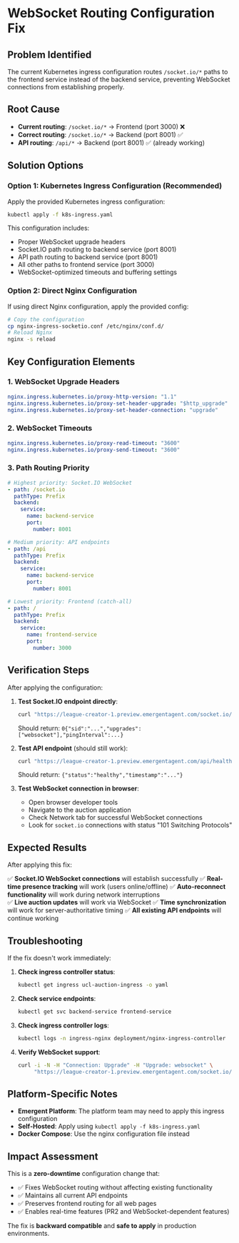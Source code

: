 # WebSocket Routing Configuration Fix

## Problem Identified
The current Kubernetes ingress configuration routes `/socket.io/*` paths to the frontend service instead of the backend service, preventing WebSocket connections from establishing properly.

## Root Cause
- **Current routing**: `/socket.io/*` → Frontend (port 3000) ❌
- **Correct routing**: `/socket.io/*` → Backend (port 8001) ✅
- **API routing**: `/api/*` → Backend (port 8001) ✅ (already working)

## Solution Options

### Option 1: Kubernetes Ingress Configuration (Recommended)

Apply the provided Kubernetes ingress configuration:

```bash
kubectl apply -f k8s-ingress.yaml
```

This configuration includes:
- Proper WebSocket upgrade headers
- Socket.IO path routing to backend service (port 8001)
- API path routing to backend service (port 8001)
- All other paths to frontend service (port 3000)
- WebSocket-optimized timeouts and buffering settings

### Option 2: Direct Nginx Configuration

If using direct Nginx configuration, apply the provided config:

```bash
# Copy the configuration
cp nginx-ingress-socketio.conf /etc/nginx/conf.d/
# Reload Nginx
nginx -s reload
```

## Key Configuration Elements

### 1. WebSocket Upgrade Headers
```yaml
nginx.ingress.kubernetes.io/proxy-http-version: "1.1"
nginx.ingress.kubernetes.io/proxy-set-header-upgrade: "$http_upgrade"
nginx.ingress.kubernetes.io/proxy-set-header-connection: "upgrade"
```

### 2. WebSocket Timeouts
```yaml
nginx.ingress.kubernetes.io/proxy-read-timeout: "3600"
nginx.ingress.kubernetes.io/proxy-send-timeout: "3600"
```

### 3. Path Routing Priority
```yaml
# Highest priority: Socket.IO WebSocket
- path: /socket.io
  pathType: Prefix
  backend:
    service:
      name: backend-service
      port:
        number: 8001

# Medium priority: API endpoints  
- path: /api
  pathType: Prefix
  backend:
    service:
      name: backend-service
      port:
        number: 8001

# Lowest priority: Frontend (catch-all)
- path: /
  pathType: Prefix
  backend:
    service:
      name: frontend-service
      port:
        number: 3000
```

## Verification Steps

After applying the configuration:

1. **Test Socket.IO endpoint directly**:
   ```bash
   curl "https://league-creator-1.preview.emergentagent.com/socket.io/?EIO=4&transport=polling"
   ```
   Should return: `0{"sid":"...","upgrades":["websocket"],"pingInterval":...}`

2. **Test API endpoint** (should still work):
   ```bash
   curl "https://league-creator-1.preview.emergentagent.com/api/health"
   ```
   Should return: `{"status":"healthy","timestamp":"..."}`

3. **Test WebSocket connection in browser**:
   - Open browser developer tools
   - Navigate to the auction application
   - Check Network tab for successful WebSocket connections
   - Look for `socket.io` connections with status "101 Switching Protocols"

## Expected Results

After applying this fix:

✅ **Socket.IO WebSocket connections** will establish successfully
✅ **Real-time presence tracking** will work (users online/offline)
✅ **Auto-reconnect functionality** will work during network interruptions  
✅ **Live auction updates** will work via WebSocket
✅ **Time synchronization** will work for server-authoritative timing
✅ **All existing API endpoints** will continue working

## Troubleshooting

If the fix doesn't work immediately:

1. **Check ingress controller status**:
   ```bash
   kubectl get ingress ucl-auction-ingress -o yaml
   ```

2. **Check service endpoints**:
   ```bash
   kubectl get svc backend-service frontend-service
   ```

3. **Check ingress controller logs**:
   ```bash
   kubectl logs -n ingress-nginx deployment/nginx-ingress-controller
   ```

4. **Verify WebSocket support**:
   ```bash
   curl -i -N -H "Connection: Upgrade" -H "Upgrade: websocket" \
        "https://league-creator-1.preview.emergentagent.com/socket.io/"
   ```

## Platform-Specific Notes

- **Emergent Platform**: The platform team may need to apply this ingress configuration
- **Self-Hosted**: Apply using `kubectl apply -f k8s-ingress.yaml`
- **Docker Compose**: Use the nginx configuration file instead

## Impact Assessment

This is a **zero-downtime** configuration change that:
- ✅ Fixes WebSocket routing without affecting existing functionality
- ✅ Maintains all current API endpoints
- ✅ Preserves frontend routing for all web pages
- ✅ Enables real-time features (PR2 and WebSocket-dependent features)

The fix is **backward compatible** and **safe to apply** in production environments.